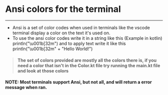 # Ansi colors for the terminal
***
* Ansi is a set of color codes when used in terminals like the vscode terminal display a color on the text it's used on.
* To use the ansi color codes write it in a string like this (Example in kotlin) println("\u001b[32m") and to apply text write it like this println("\u001b[32m" + "Hello World!")
> #### The set of colors provided are mostly all the colors there is, if you need a color that isn't in the Color.kt file try running the main.kt file and look at those colors

#### NOTE: Most terminals support Ansi, but not all, and will return a error message when ran.
